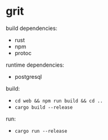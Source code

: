 # grit

build dependencies:
- rust
- npm
- protoc

runtime dependencies:
- postgresql

build:
- `cd web && npm run build && cd ..`
- `cargo build --release`

run:
- `cargo run --release`
